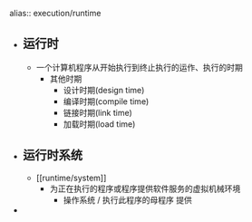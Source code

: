 alias:: execution/runtime
- ## 运行时
  - 一个计算机程序从开始执行到终止执行的运作、执行的时期
    - 其他时期
      - 设计时期(design time)
      - 编译时期(compile time)
      - 链接时期(link time)
      - 加载时期(load time)
- ## 运行时系统
  - [[runtime/system]]
    - 为正在执行的程序或程序提供软件服务的虚拟机械环境
      - 操作系统 / 执行此程序的母程序 提供
-